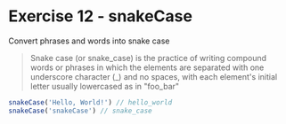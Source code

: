 # Exercise 12 - snakeCase

Convert phrases and words into snake case

> Snake case (or snake\_case) is the practice of writing compound words or phrases in which the elements are separated with one underscore character (\_) and no spaces, with each element's initial letter usually lowercased as in "foo\_bar" 

```javascript
snakeCase('Hello, World!') // hello_world
snakeCase('snakeCase') // snake_case
```
